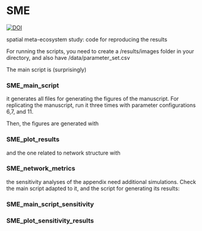 # SME


[![DOI](https://zenodo.org/badge/DOI/10.5281/zenodo.1489992.svg)](https://doi.org/10.5281/zenodo.1489992)


spatial meta-ecosystem study: code for reproducing the results

For running the scripts, you need to create a /results/images folder in your directory, and also have /data/parameter_set.csv

The main script is (surprisingly)

### SME_main_script

it generates all files for generating the figures of the manuscript. For replicating the manuscript, run it three times with parameter configurations 6,7, and 11.

Then, the figures are generated with

### SME_plot_results

and the one related to network structure with

### SME_network_metrics

the sensitivity analyses of the appendix need additional simulations. Check the main script adapted to it, and the script for generating its results:

### SME_main_script_sensitivity
### SME_plot_sensitivity_results
